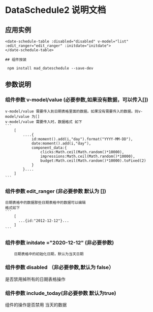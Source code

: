 # DataSchedule2 说明文档

## 应用实例 

```
<date-schedule-table :disabled="disabled" v-model="list" :edit_ranger="edit_ranger" :initdate="initdate"> 
</date-schedule-table>

## 组件按装
```
     npm install mad_dateschedule --save-dev

## 参数说明
### 组件参数 v-model/value (必要参数,如果没有数据，可以传入[])
	v-model/value 需要传入到日期表格里面的数据。如果没有需要传入的数据。则v-model/value 为[]
	v-model/value 需要传入时，数据格式 如下
    ```
        [
            ....{
                id:moment().add(i,"day").format("YYYY-MM-DD"),
                date:moment().add(i,"day"),
                component_data:{
                    clicks:Math.ceil(Math.random()*10000),
                    impressions:Math.ceil(Math.random()*10000),
                    budget:Math.ceil(Math.random()*10000).toFixed(2)
                }
            }....
        ]
    ```

### 组件参数 edit_ranger (非必要参数 默认为 [])
    日期表格中的数据那些日期表格中的数据可以编辑
    格式如下
    ```
        [
          ...{id:"2012-12-12"}...
        ]
    ```

### 组件参数 initdate ="2020-12-12" (非必要参数)
        日期表格中的初始化日期，默认为当天日期


### 组件参数 disabled （非必要参数,默认为 false）
是否禁用掉所有的日期表格操作


### 组件参数 include_today(非必要参数 默认为true)
组件的操作是否禁用 当天的数据
